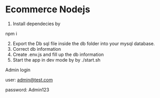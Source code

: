# Ecommerce Nodejs

1. Install dependecies by

npm i

2. Export the Db sql file inside the db folder into your mysql database.
3. Correct db information
4. Create .env.js and fill up the db information
5. Start the app in dev mode by by
./start.sh

Admin login

user: admin@test.com

password: Admin123
